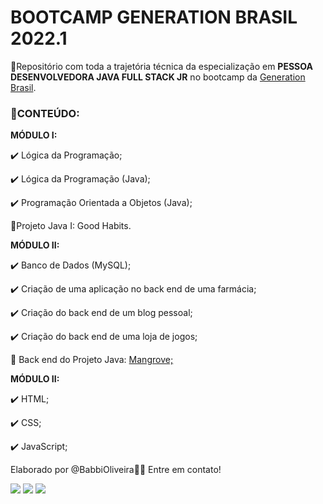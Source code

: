 # BOOTCAMP GENERATION BRASIL 2022.1

📁Repositório com toda a trajetória técnica da especialização em 
<b>PESSOA DESENVOLVEDORA JAVA FULL STACK JR</b> no bootcamp da <a href="https://brazil.generation.org/"> Generation Brasil</a>.

### 📝CONTEÚDO:

<b>MÓDULO I:</b>

✔️ Lógica da Programação;

✔️ Lógica da Programação (Java);

✔️ Programação Orientada a Objetos (Java);

🐇Projeto Java I: Good Habits.

<b>MÓDULO II:</b>

✔️ Banco de Dados (MySQL);

✔️ Criação de uma aplicação no back end de uma farmácia;

✔️ Criação do back end de um blog pessoal;

✔️ Criação do back end de uma loja de jogos;

🦀 Back end do Projeto Java: <a href ="https://github.com/oliveirababbi/mangrove_project"> Mangrove;</a>

<b>MÓDULO II:</b>

✔️ HTML;

✔️ CSS;

✔️ JavaScript;

Elaborado por @BabbiOliveira🏳️‍🌈 
Entre em contato!
<div align="left">
  <a href="https://instagram.com/oliveirababbi" target="_blank"><img src="https://img.shields.io/badge/-Instagram-%23E4405F?style=for-the-badge&logo=instagram&logoColor=white" target="_blank"></a>
  <a href = "mailto:oliveirababbi@gmail.com"><img src="https://img.shields.io/badge/Gmail-D14836?style=for-the-badge&logo=gmail&logoColor=white" target="_blank"></a>
  <a href="https://www.linkedin.com/in/babboliveira" target="_blank"><img src="https://img.shields.io/badge/-LinkedIn-%230077B5?style=for-the-badge&logo=linkedin&logoColor=white" target="_blank"></a> 
</div>
